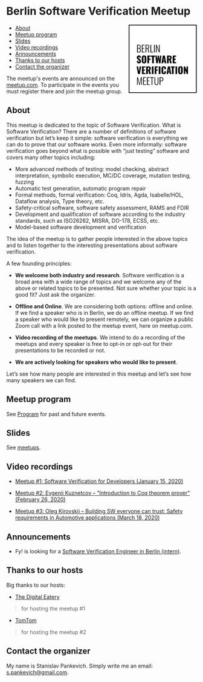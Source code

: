 # Berlin Software Verification Meetup

<img align="right" width="180" src="logo/berlin-sw-meetup-logo.svg">

<!-- START doctoc generated TOC please keep comment here to allow auto update -->
<!-- DON'T EDIT THIS SECTION, INSTEAD RE-RUN doctoc TO UPDATE -->

- [About](#about)
- [Meetup program](#meetup-program)
- [Slides](#slides)
- [Video recordings](#video-recordings)
- [Announcements](#announcements)
- [Thanks to our hosts](#thanks-to-our-hosts)
- [Contact the organizer](#contact-the-organizer)

<!-- END doctoc generated TOC please keep comment here to allow auto update -->

The meetup's events are announced on the
[meetup.com](https://www.meetup.com/Berlin-Software-Verification-Meetup). To
participate in the events you must register there and join the meetup group.

## About

This meetup is dedicated to the topic of Software Verification. What is Software
Verification? There are a number of definitions of software verification but
let’s keep it simple: software verification is everything we can do to prove
that our software works. Even more informally: software verification goes beyond
what is possible with “just testing” software and covers many other topics
including:

- More advanced methods of testing: model checking, abstract interpretation,
  symbolic execution, MC/DC coverage, mutation testing, fuzzing
- Automatic test generation, automatic program repair
- Formal methods, formal verification: Coq, Idris, Agda, Isabelle/HOL, Dataflow
  analysis, Type theory, etc.
- Safety-critical software, software safety assessment, RAMS and FDIR
- Development and qualification of software according to the industry standards,
  such as ISO26262, MISRA, DO-178, ECSS, etc.
- Model-based software development and verification

The idea of the meetup is to gather people interested in the above topics and to
listen together to the interesting presentations about software verification.

A few founding principles:

- **We welcome both industry and research**. Software verification is a broad
  area with a wide range of topics and we welcome any of the above or related
  topics to be presented. Not sure whether your topic is a good fit? Just ask
  the organizer.

- **Offline and Online**. We are considering both options: offline and online.
  If we find a speaker who is in Berlin, we do an offline meetup. If we find a
  speaker who would like to present remotely, we can organize a public Zoom call
  with a link posted to the meetup event, here on meetup.com.

- **Video recording of the meetups**. We intend to do a recording of the meetups
  and every speaker is free to opt-in or opt-out for their presentations to be
  recorded or not.

- **We are actively looking for speakers who would like to present**.

Let’s see how many people are interested in this meetup and let’s see how many
speakers we can find.

## Meetup program

See [Program](Program.md) for past and future events.

## Slides

See [meetups](/meetups).

## Video recordings

- [Meetup #1: Software Verification for Developers (January 15, 2020)](https://www.youtube.com/watch?v=fBZNtu4TMz8)

- [Meetup #2: Evgenii Kuznetcov – "Introduction to Coq theorem prover" (February 26, 2020)](https://www.youtube.com/watch?v=l9JSDnYB9_Y)

- [Meetup #3: Oleg Kirovskii – Building SW everyone can trust: Safety requirements in Automotive applications (March 18, 2020)](https://www.youtube.com/watch?v=oLG0R9cvfk8)

## Announcements

- Fy! is looking for a
  [Software Verification Engineer in Berlin (intern)](https://fy.breezy.hr/p/9f3ca924e4aa01-intern-software-verification-engineer?source=www.google.com&popup=true).

## Thanks to our hosts

Big thanks to our hosts:

- [The Digital Eatery](https://www.microsoft.com/de-de/berlin/digital-eatery.aspx)

> for hosting the meetup #1

- [TomTom](https://www.tomtom.com/de_de/)

> for hosting the meetup #2

## Contact the organizer

My name is Stanislav Pankevich. Simply write me an email: s.pankevich@gmail.com.
